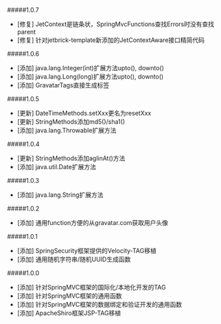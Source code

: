 
#####1.0.7
* [修复] JetContext是链条状，SpringMvcFunctions查找Errors时没有查找parent
* [修复] 针对jetbrick-template新添加的JetContextAware接口精简代码

#####1.0.6
* [添加] java.lang.Integer(int)扩展方法upto(), downto()
* [添加] java.lang.Long(long)扩展方法upto(), downto()
* [添加] GravatarTags直接生成<img>标签

#####1.0.5
* [更新] DateTimeMethods.setXxx更名为resetXxx
* [更新] StringMethods添加md5()/sha1()
* [添加] java.lang.Throwable扩展方法

#####1.0.4
* [更新] StringMethods添加aglinAt()方法
* [添加] java.util.Date扩展方法

#####1.0.3
* [添加] java.lang.String扩展方法

#####1.0.2
* [添加] 通用function方便的从gravatar.com获取用户头像

#####1.0.1
* [添加] SpringSecurity框架提供的Velocity-TAG移植
* [添加] 通用随机字符串/随机UUID生成函数

#####1.0.0
* [添加] 针对SpringMVC框架的国际化/本地化开发的TAG
* [添加] 针对SpringMVC框架的通用函数
* [添加] 针对SpringMVC框架的数据绑定和验证开发的通用函数
* [添加] ApacheShiro框架JSP-TAG移植
